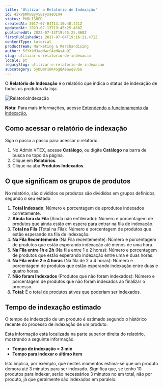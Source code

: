 ```yaml
---
title: 'Utilizar o Relatório de Indexação'
id: 4ikVpMhwByyS8sysaeOIm4
status: PUBLISHED
createdAt: 2017-07-04T13:10:40.431Z
updatedAt: 2023-07-13T19:45:25.468Z
publishedAt: 2023-07-13T19:45:25.468Z
firstPublishedAt: 2017-07-04T19:16:21.471Z
contentType: tutorial
productTeam: Marketing & Merchandising
author: 5fYXkMJagMwcSAeMAsAuOI
slug: utilizar-o-relatorio-de-indexacao
locale: pt
legacySlug: utilizar-o-relatorio-de-indexacao
subcategory: 5yDQmr18K4GgQAeGwq8USa
---
```


O **Relatório de Indexação** é o relatório que indica o status de indexação de todos os produtos da loja. 

![RelatorioIndexação](//images.contentful.com/alneenqid6w5/6Y212qGxIAU4KWuWw8Uou2/306e536e7b5196abf04513915550a9f6/RelatorioIndexa_C3_A7_C3_A3o.png)

<div class="alert alert-info">
<strong>Nota:</strong> Para mais informações, acesse <a href="http://help.vtex.com/pt/tutorial/entendendo-o-funcionamento-da-indexacao">Entendendo o funcionamento da indexação.</a>
</div>

## Como acessar o relatório de indexação

Siga o passo a passo para acessar o relatório:

1. No Admin VTEX, acesse **Catálogo**, ou digite **Catálogo** na barra de busca no topo da página.
2. Clique em **Relatórios**.
3. Clique na aba **Produtos Indexados**.

## O que significam os grupos de produtos 

No relatório, são divididos os produtos são divididos em grupos definidos, segundo o seu estado:

1. **Total Indexado**: Número e porcentagem de eprodutos indexados corretamente. 
2. **Ainda fora da Fila** (Ainda não enfileirado): Número e porcentagem de produtos que ainda estão em espera para entrar na fila de indexação.
3. **Total na Fila** (Total na Fila): Número e porcentagem de produtos que estão esperando na fila de indexação.
4. **Na Fila Recentemente** (Na Fila recentemente): Número e porcentagem de produtos que estão esperando indexação até menos de uma hora.
5. **Na Fila entre 1h e 2h** (Na fila entre 1 e 2 horas): Número e porcentagem de produtos que estão esperando indexação entre uma e duas horas.
6. **Na Fila entre 2 e 4 horas** (Na fila de 2 a 4 horas): Número e porcentagem de produtos que estão esperando indexação entre duas e quatro horas.
7. **Não foram Indexados** (Produtos que não foram indexados): Número e porcentagem de produtos que não foram indexados ao finalizar o processo.
8. **Total**: É o total de produtos ativos que poderiam ser indexados.

## Tempo de indexação estimado

O tempo de indexação de um produto é estimado segundo o histórico recente do processo de indexação de um produto. 

Esta informação está localizada na parte superior direita do relatório, mostrando a seguinte informação:

- **Tempo de indexação = 3 min**
- **Tempo para indexar o último item**

Isto implica, por exemplo, que nestes momentos estima-se que um produto demora até 3 minutos para ser indexado. Significa que, se tenho 10 produtos para indexar, serão necessários 3 minutos no em total, não por produto, já que geralmente são indexados em paralelo.
